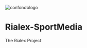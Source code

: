 ![confondologo](https://github.com/elgranalex/Rialex-SportMedia/assets/114151916/09ad5377-6a91-4d64-9663-52b8cf0d1ff5)
# Rialex-SportMedia
The Rialex Project
